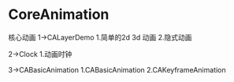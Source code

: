 # CoreAnimation
核心动画
1->CALayerDemo
1.简单的2d 3d 动画
2.隐式动画

2->Clock
1.动画时钟

3->CABasicAnimation
1.CABasicAnimation
2.CAKeyframeAnimation